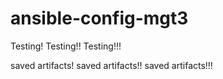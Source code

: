 # ansible-config-mgt3

Testing! Testing!! Testing!!!

saved artifacts! saved artifacts!! saved artifacts!!!
